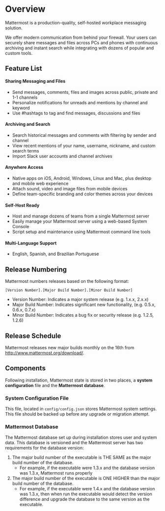 # Overview

Mattermost is a production-quality, self-hosted workplace messaging solution. 

We offer modern communication from behind your firewall. Your users can securely share messages and files across PCs and phones with continuous archiving and instant search while integrating with dozens of popular and custom tools. 

## Feature List 

#### Sharing Messaging and Files

- Send messages, comments, files and images across public, private and 1-1 channels
- Personalize notifications for unreads and mentions by channel and keyword
- Use #hashtags to tag and find messages, discussions and files

#### Archiving and Search 

- Search historical messages and comments with filtering by sender and channel
- View recent mentions of your name, username, nickname, and custom search terms
- Import Slack user accounts and channel archives

#### Anywhere Access

- Native apps on iOS, Android, Windows, Linux and Mac, plus desktop and mobile web experience
- Attach sound, video and image files from mobile devices 
- Define team-specific branding and color themes across your devices

#### Self-Host Ready

- Host and manage dozens of teams from a single Mattermost server 
- Easily manage your Mattermost server using a web-based System Console
- Script setup and maintenance using Mattermost command line tools 

#### Multi-Language Support

- English, Spanish, and Brazilian Portuguese

## Release Numbering 

Mattermost numbers releases based on the following format: 

  `[Version Number].[Major Build Number].[Minor Build Number]`

- Version Number: Indicates a major system release (e.g. 1.x.x, 2.x.x)
- Major Build Number: Indicates significant new functionality, (e.g. 0.5.x, 0.6.x, 0.7.x)
- Minor Build Number: Indicates a bug fix or security release (e.g. 1.2.5, 1.2.6)

## Release Schedule

Mattermost releases new major builds monthly on the 16th from http://www.mattermost.org/download/. 

## Components 

Following installation, Mattermost state is stored in two places, a **system configuration** file and the **Mattermost database**. 

### System Configuration File 

This file, located in `config/config.json` stores Mattermost system settings. This file should be backed up before any upgrade or migration attempt. 

### Mattermost Database 

The Mattermost database set up during installation stores user and system data. This database is versioned and the Mattermost server has two requirements for the database version: 

1. The major build number of the executable is THE SAME as the major build number of the database.
   - For example, if the executable were 1.3.x and the database version was 1.3.x, Mattermost runs properly
2. The major build number of the executable is ONE HIGHER than the major build number of the database.
   - For example, if the executable were 1.4.x and the database version was 1.3.x, then when run the executable would detect the version difference and upgrade the database to the same version as the executable. 





